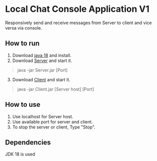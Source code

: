 # Local Chat Console Application V1
Responsively send and receive messages from Server to client and vice versa via console.
## How to run
1. Download [java 18](https://www.oracle.com/java/technologies/downloads/) and install.
2. Download [Server](https://github.com/cybercryptic/LocalChatConsoleApplication/releases/download/Stable/Server.jar) and start it.
> java -jar Server.jar [Port]
3. Download [Client](https://github.com/cybercryptic/LocalChatConsoleApplication/releases/download/Stable/Client.jar) and start it.
> java -jar Client.jar [Server host] [Port]
## How to use
1. Use localhost for Server host.
2. Use available port for server and client.
3. To stop the server or client, Type "Stop".
## Dependencies
JDK 18 is used
